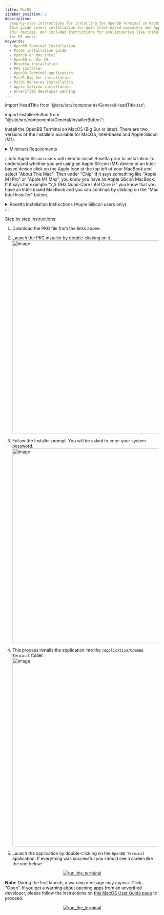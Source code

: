 ```yaml
---
title: MacOS
sidebar_position: 2
description:
  Step-by-step instructions for installing the OpenBB Terminal on MacOS.
  This guide covers installation for both Intel-based computers and Apple Silicon
  (M1) devices, and includes instructions for preliminaries like installing Rosetta
  for M1 users.
keywords:
  - OpenBB Terminal Installation
  - MacOS installation guide
  - OpenBB on Mac Intel
  - OpenBB on Mac M1
  - Rosetta installation
  - PKG installer
  - OpenBB Terminal application
  - MacOS Big Sur installation
  - MacOS Monterey installation
  - Apple Silicon installation
  - Unverified developer warning
---
```


import HeadTitle from '@site/src/components/General/HeadTitle.tsx';

<HeadTitle title="MacOS - Installation | OpenBB Terminal Docs" />

import InstallerButton from "@site/src/components/General/InstallerButton";

Install the OpenBB Terminal on MacOS (Big Sur or later). There are two versions of the installers available for MacOS, Intel-based and Apple Silicon (M1).

<div style={{
  height: 80
}}>
<InstallerButton href="https://github.com/OpenBB-finance/OpenBB/releases/download/v3.2.5/x86.64.MacOS.OpenBB.Terminal.v3.2.5.pkg" label="Mac Intel Installer" />  <InstallerButton href="https://github.com/OpenBB-finance/OpenBB/releases/download/v3.2.5/ARM64.MacOS.OpenBB.Terminal.v3.2.5.pkg" label="Mac M1 Installer" />
</div>

<details>
<summary mdxType="summary">Minimum Requirements</summary>

- MacOS Monterey or newer
- Modern CPU (Intel processor made in the last 5 years or Apple Silicon chip)
- At least 4GB of RAM
- At least 5GB of free storage
- Internet connection (cable or 4G mobile)

</details>

:::info Apple Silicon users will need to install Rosetta prior to installation
To understand whether you are using an Apple Sillicon (M1) device or an Intel-based device click on the Apple Icon at the top left of your MacBook and select "About This Mac". Then under "Chip" if it says something like "Apple M1 Pro" or "Apple M1 Max", you know you have an Apple Silicon MacBook. If it says for example "2,3 GHz Quad-Core Intel Core i7" you know that you have an Intel-based MacBook and you can continue by clicking on the "Mac Intel Installer" button.

<details>
<summary mdxType="summary">Rosetta Installation Instructions (Apple Sillicon users only)</summary>

1. Press ⌘ (Command) + SPACE to open spotlight search, and type "Terminal" and hit Return (⏎).
2. Copy and paste the following code in the Terminal and hit ENTER (⏎):

```console
softwareupdate --install-rosetta
```

3. This will start up the Rosetta installation process and you will receive a message regarding the Licence Agreement. Type `A` and hit Return (⏎).
4. After the installation process has finished, you can proceed by clicking on the "Mac M1 Installer" button.

</details>
:::

Step by step instructions:

1. Download the PKG file from the links above.

2. Launch the PKG installer by double-clicking on it.
   <img width="634" alt="image" src="https://user-images.githubusercontent.com/11668535/234018847-f3e76345-7d4e-445d-a462-64e0d6d902bd.png"></img>

3. Follow the Installer prompt. You will be asked to enter your system password.
   <img width="638" alt="image" src="https://user-images.githubusercontent.com/11668535/234032407-8ca009a7-0545-4196-b671-5bcc4c5cea9b.png"></img>

4. This process installs the application into the `/Application/OpenBB Terminal` folder.
   <img width="618" alt="image" src="https://user-images.githubusercontent.com/11668535/234034347-cb2a80a0-81bb-4e8d-b91e-b636e161cf32.png"></img>

5. Launch the application by double-clicking on the `OpenBB Terminal` application. If everything was successful you should see a screen like the one below:

<p align="center"><a target="_blank" href="https://user-images.githubusercontent.com/46355364/223194653-a21966e2-cd55-44da-95eb-7c66811f629b.png"><img alt="run_the_terminal" src="https://user-images.githubusercontent.com/46355364/223194653-a21966e2-cd55-44da-95eb-7c66811f629b.png"></img></a></p>

**Note:** During the first launch, a warning message may appear. Click, "Open". If you get a warning about opening apps from an unverified developer, please follow the instructions on <a href="https://support.apple.com/guide/mac-help/open-a-mac-app-from-an-unidentified-developer-mh40616/mac">this MacOS User Guide page</a> to proceed.

<p align="center"><a target="_blank" href="https://user-images.githubusercontent.com/85772166/220201620-1c42bbd4-7509-41fc-8df8-389f34fde58a.png"><img alt="run_the_terminal" src="https://user-images.githubusercontent.com/85772166/220201620-1c42bbd4-7509-41fc-8df8-389f34fde58a.png"></img></a></p>
